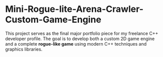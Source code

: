 # Mini-Rogue-lite-Arena-Crawler-Custom-Game-Engine
This project serves as the final  major portfolio piece for my freelance C++ developer profile. The goal is to develop both a custom 2D game engine and a complete **rogue-like game** using modern C++ techniques and graphics libraries.
